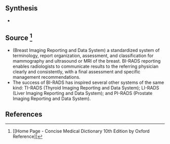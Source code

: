 ## Synthesis
- 
## Source [^1]
- (Breast Imaging Reporting and Data System) a standardized system of terminology, report organization, assessment, and classification for mammography and ultrasound or MRI of the breast. BI-RADS reporting enables radiologists to communicate results to the referring physician clearly and consistently, with a final assessment and specific management recommendations.
- The success of BI-RADS has inspired several other systems of the same kind: TI-RADS (Thyroid Imaging Reporting and Data System); LI-RADS (Liver Imaging Reporting and Data System); and PI-RADS (Prostate Imaging Reporting and Data System).
## References

[^1]: [[Home Page - Concise Medical Dictionary 10th Edition by Oxford Reference]]